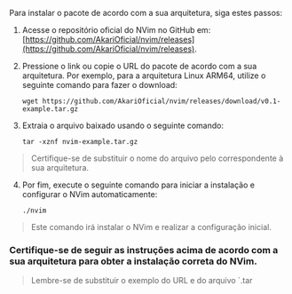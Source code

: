 Para instalar o pacote de acordo com a sua arquitetura, siga estes passos:

1. Acesse o repositório oficial do NVim no GitHub em: [https://github.com/AkariOficial/nvim/releases](https://github.com/AkariOficial/nvim/releases).

2. Pressione o link ou copie o URL do pacote de acordo com a sua arquitetura. Por exemplo, para a arquitetura Linux ARM64, utilize o seguinte comando para fazer o download:

   ```shell
   wget https://github.com/AkariOficial/nvim/releases/download/v0.1-example.tar.gz
   ```
3. Extraia o arquivo baixado usando o seguinte comando:
    ```shell
    tar -xznf nvim-example.tar.gz
    ```
> Certifique-se de substituir o nome do arquivo pelo correspondente à sua arquitetura.

4. Por fim, execute o seguinte comando para iniciar a instalação e configurar o NVim automaticamente:
    ```shell
    ./nvim
    ```
> Este comando irá instalar o NVim e realizar a configuração inicial.


### Certifique-se de seguir as instruções acima de acordo com a sua arquitetura para obter a instalação correta do NVim.
> Lembre-se de substituir o exemplo do URL e do arquivo `.tar

